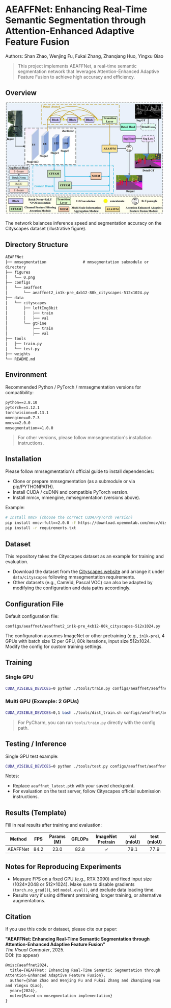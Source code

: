 
# AEAFFNet: Enhancing Real-Time Semantic Segmentation through Attention-Enhanced Adaptive Feature Fusion

Authors: Shan Zhao, Wenjing Fu, Fukai Zhang, Zhanqiang Huo, Yingxu Qiao

> This project implements AEAFFNet, a real-time semantic segmentation network that leverages Attention-Enhanced Adaptive Feature Fusion to achieve high accuracy and efficiency.

## Overview

<p align="left">
  <img src="AEAFFNet.jpg" alt="overview-of-our-method" width="500"/>
</p>

The network balances inference speed and segmentation accuracy on the Cityscapes dataset (illustrative figure).

## Directory Structure

```
AEAFFNet
├── mmsegmentation                # mmsegmentation submodule or directory
├── figures
│   └── 0.png
├── configs
│   └── aeaffnet
│       └── aeaffnet2_in1k-pre_4xb12-80k_cityscapes-512x1024.py
├── data
│   └── cityscapes
│       ├── leftImg8bit
│       │   ├── train
│       │   ├── val
│       └── gtFine
│           ├── train
│           ├── val
├── tools
│   ├── train.py
│   └── test.py
├── weights
└── README.md
```

## Environment

Recommended Python / PyTorch / mmsegmentation versions for compatibility:

```
python==3.8.10
pytorch==1.12.1
torchvision==0.13.1
mmengine==0.7.3
mmcv==2.0.0
mmsegmentation==1.0.0
```

> For other versions, please follow mmsegmentation's installation instructions.

## Installation

Please follow mmsegmentation's official guide to install dependencies:

* Clone or prepare mmsegmentation (as a submodule or via pip/PYTHONPATH).
* Install CUDA / cuDNN and compatible PyTorch version.
* Install mmcv, mmengine, mmsegmentation (versions above).

Example:

```bash
# Install mmcv (choose the correct CUDA/PyTorch version)
pip install mmcv-full==2.0.0 -f https://download.openmmlab.com/mmcv/dist/cuXXX/torchX.Y/index.html
pip install -r requirements.txt
```

## Dataset

This repository takes the Cityscapes dataset as an example for training and evaluation.

* Download the dataset from the [Cityscapes website](https://www.cityscapes-dataset.com/downloads/) and arrange it under `data/cityscapes` following mmsegmentation requirements.
* Other datasets (e.g., CamVid, Pascal VOC) can also be adapted by modifying the configuration and data paths accordingly.

## Configuration File

Default configuration file:

```
configs/aeaffnet/aeaffnet2_in1k-pre_4xb12-80k_cityscapes-512x1024.py
```

The configuration assumes ImageNet or other pretraining (e.g., `in1k-pre`), 4 GPUs with batch size 12 per GPU, 80k iterations, input size 512x1024. Modify the config for custom training settings.

## Training

### Single GPU

```bash
CUDA_VISIBLE_DEVICES=0 python ./tools/train.py configs/aeaffnet/aeaffnet2_in1k-pre_4xb12-80k_cityscapes-512x1024.py --work-dir ./weights/aeaffnet
```

### Multi GPU (Example: 2 GPUs)

```bash
CUDA_VISIBLE_DEVICES=0,1 bash ./tools/dist_train.sh configs/aeaffnet/aeaffnet2_in1k-pre_4xb12-80k_cityscapes-512x1024.py 2 --work-dir ./weights/aeaffnet
```

> For PyCharm, you can run `tools/train.py` directly with the config path.

## Testing / Inference

Single GPU test example:

```bash
CUDA_VISIBLE_DEVICES=0 python ./tools/test.py configs/aeaffnet/aeaffnet2_in1k-pre_4xb12-80k_cityscapes-512x1024.py ./weights/aeaffnet/aeaffnet_latest.pth --eval mIoU
```

Notes:

* Replace `aeaffnet_latest.pth` with your saved checkpoint.
* For evaluation on the test server, follow Cityscapes official submission instructions.

## Results (Template)

Fill in real results after training and evaluation:

|   Method   | FPS | Params (M) | GFLOPs | ImageNet Pretrain | val (mIoU) | test (mIoU) |
| :--------: | :-: | :--------: | :----: | :---------------: | :--------: | :---------: |
| AEAFFNet |  84.2 |   23.0       |  82.8  |         ✓         |    79.1    |    77.9     |

## Notes for Reproducing Experiments

* Measure FPS on a fixed GPU (e.g., RTX 3090) and fixed input size (1024×2048 or 512×1024). Make sure to disable gradients (`torch.no_grad()`), set `model.eval()`, and exclude data loading time.
* Results vary if using different pretraining, longer training, or alternative augmentations.

## Citation

If you use this code or dataset, please cite our paper:

**"AEAFFNet: Enhancing Real-Time Semantic Segmentation through Attention-Enhanced Adaptive Feature Fusion"**  
*The Visual Computer*, 2025.  
DOI: (to appear)

```
@misc{aeaffnet2024,
  title={AEAFFNet: Enhancing Real-Time Semantic Segmentation through Attention-Enhanced Adaptive Feature Fusion},
  author={Shan Zhao and Wenjing Fu and Fukai Zhang and Zhanqiang Huo and Yingxu Qiao},
  year={2024},
  note={Based on mmsegmentation implementation}
}
```
